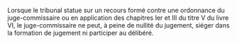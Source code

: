 Lorsque le tribunal statue sur un recours formé contre une ordonnance du juge-commissaire ou en application des chapitres Ier et III du titre V du livre VI, le juge-commissaire ne peut, à peine de nullité du jugement, siéger dans la formation de jugement ni participer au délibéré.
